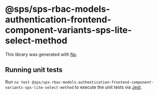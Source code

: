 # @sps/sps-rbac-models-authentication-frontend-component-variants-sps-lite-select-method

This library was generated with [Nx](https://nx.dev).

## Running unit tests

Run `nx test @sps/sps-rbac-models-authentication-frontend-component-variants-sps-lite-select-method` to execute the unit tests via [Jest](https://jestjs.io).
